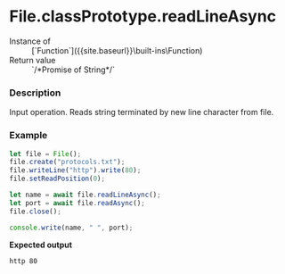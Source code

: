 # File.classPrototype.readLineAsync

<dl>
<dt> Instance of </dt><dd markdown="1">
 [`Function`]({{site.baseurl}}\built-ins\Function) 
</dd>
<dt> Return value </dt><dd markdown="1">
 `/*Promise of String*/` 
</dd>
</dl>

### Description

Input operation. 
Reads string terminated by new line character 
from file.

### Example

```js
let file = File();
file.create("protocols.txt");
file.writeLine("http").write(80);
file.setReadPosition(0);

let name = await file.readLineAsync();
let port = await file.readAsync();
file.close();

console.write(name, " ", port);
```

**Expected output**

```
http 80
```

